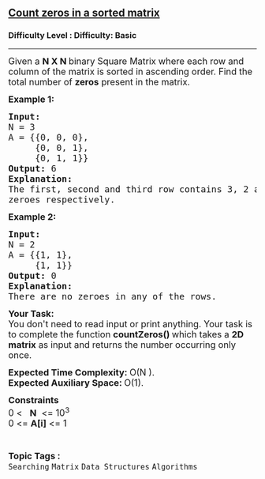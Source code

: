 <h2><a href="https://www.geeksforgeeks.org/problems/count-zeros-in-a-sorted-matrix/1?page=1&category=Matrix&difficulty=Basic&sortBy=submissions">Count zeros in a sorted matrix</a></h2><h3>Difficulty Level : Difficulty: Basic</h3><hr><div class="problems_problem_content__Xm_eO"><p><span style="font-size:18px">Given a <strong>N X N&nbsp;</strong>binary Square Matrix where each row and column of the matrix is sorted in ascending order. Find the total number of <strong>zeros</strong> present in the matrix.</span></p>

<p><span style="font-size:18px"><strong>Example 1:</strong></span></p>

<pre><span style="font-size:18px"><strong>Input:
</strong>N = 3
A = {{0, 0, 0},
&nbsp;    {0, 0, 1},
&nbsp;    {0, 1, 1}}<strong>
Output: </strong>6
<strong>Explanation: 
</strong>The first, second and third row contains 3, 2 and 1
zeroes respectively.</span></pre>

<p><span style="font-size:18px"><strong>Example 2:</strong></span></p>

<pre><span style="font-size:18px"><strong>Input:
</strong>N = 2
A = {{1, 1},
&nbsp;    {1, 1}}
<strong>Output: </strong>0
<strong>Explanation:
</strong>There are no zeroes in any of the rows.</span></pre>

<p><span style="font-size:18px"><strong>Your Task:</strong><br>
You don't need to read input or print anything. Your task is to complete the function&nbsp;<strong>countZeros()&nbsp;</strong>which takes a <strong>2D matrix</strong> as input and returns the number occurring only once.</span></p>

<p><span style="font-size:18px"><strong>Expected Time Complexity:&nbsp;</strong>O(N ).<br>
<strong>Expected Auxiliary Space:&nbsp;</strong>O(1).</span></p>

<p><span style="font-size:18px"><strong>Constraints</strong><br>
0 &lt; &nbsp; <strong>N</strong>&nbsp; &lt;= 10<sup>3</sup><br>
0 &lt;= <strong>A[i]</strong> &lt;= 1</span></p>
</div><br><p><span style=font-size:18px><strong>Topic Tags : </strong><br><code>Searching</code>&nbsp;<code>Matrix</code>&nbsp;<code>Data Structures</code>&nbsp;<code>Algorithms</code>&nbsp;